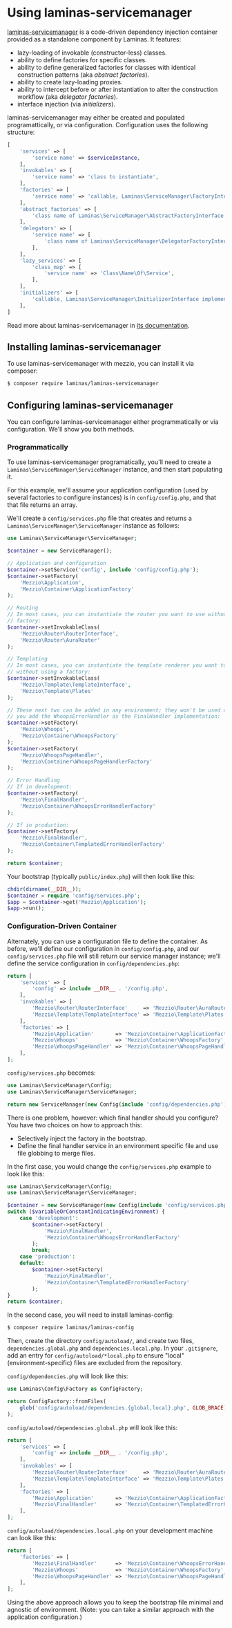 # Using laminas-servicemanager

[laminas-servicemanager](https://github.com/laminas/laminas-servicemanager) is a
code-driven dependency injection container provided as a standalone component by
Laminas. It features:

- lazy-loading of invokable (constructor-less) classes.
- ability to define factories for specific classes.
- ability to define generalized factories for classes with identical
  construction patterns (aka *abstract factories*).
- ability to create lazy-loading proxies.
- ability to intercept before or after instantiation to alter the construction
  workflow (aka *delegator factories*).
- interface injection (via *initializers*).

laminas-servicemanager may either be created and populated programattically, or via
configuration. Configuration uses the following structure:

```php
[
    'services' => [
        'service name' => $serviceInstance,
    ],
    'invokables' => [
        'service name' => 'class to instantiate',
    ],
    'factories' => [
        'service name' => 'callable, Laminas\ServiceManager\FactoryInterface instance, or name of factory class returning the service',
    ],
    'abstract_factories' => [
        'class name of Laminas\ServiceManager\AbstractFactoryInterface implementation',
    ],
    'delegators' => [
        'service name' => [
            'class name of Laminas\ServiceManager\DelegatorFactoryInterface implementation',
        ],
    ],
    'lazy_services' => [
        'class_map' => [
            'service name' => 'Class\Name\Of\Service',
        ],
    ],
    'initializers' => [
        'callable, Laminas\ServiceManager\InitializerInterface implementation, or name of initializer class',
    ],
]
```

Read more about laminas-servicemanager in [its documentation](https://docs.laminas.dev/laminas.service-manager.html).

## Installing laminas-servicemanager

To use laminas-servicemanager with mezzio, you can install it via
composer:

```bash
$ composer require laminas/laminas-servicemanager
```

## Configuring laminas-servicemanager

You can configure laminas-servicemanager either programmatically or via
configuration. We'll show you both methods.

### Programmatically

To use laminas-servicemanager programatically, you'll need to create a
`Laminas\ServiceManager\ServiceManager` instance, and then start populating it.

For this example, we'll assume your application configuration (used by several
factories to configure instances) is in `config/config.php`, and that that file
returns an array.

We'll create a `config/services.php` file that creates and returns a
`Laminas\ServiceManager\ServiceManager` instance as follows:

```php
use Laminas\ServiceManager\ServiceManager;

$container = new ServiceManager();

// Application and configuration
$container->setService('config', include 'config/config.php');
$container->setFactory(
    'Mezzio\Application',
    'Mezzio\Container\ApplicationFactory'
);

// Routing
// In most cases, you can instantiate the router you want to use without using a
// factory:
$container->setInvokableClass(
    'Mezzio\Router\RouterInterface',
    'Mezzio\Router\AuraRouter'
);

// Templating
// In most cases, you can instantiate the template renderer you want to use
// without using a factory:
$container->setInvokableClass(
    'Mezzio\Template\TemplateInterface',
    'Mezzio\Template\Plates'
);

// These next two can be added in any environment; they won't be used unless
// you add the WhoopsErrorHandler as the FinalHandler implementation:
$container->setFactory(
    'Mezzio\Whoops',
    'Mezzio\Container\WhoopsFactory'
);
$container->setFactory(
    'Mezzio\WhoopsPageHandler',
    'Mezzio\Container\WhoopsPageHandlerFactory'
);

// Error Handling
// If in development:
$container->setFactory(
    'Mezzio\FinalHandler',
    'Mezzio\Container\WhoopsErrorHandlerFactory'
);

// If in production:
$container->setFactory(
    'Mezzio\FinalHandler',
    'Mezzio\Container\TemplatedErrorHandlerFactory'
);

return $container;
```

Your bootstrap (typically `public/index.php`) will then look like this:

```php
chdir(dirname(__DIR__));
$container = require 'config/services.php';
$app = $container->get('Mezzio\Application');
$app->run();
```

### Configuration-Driven Container

Alternately, you can use a configuration file to define the container. As
before, we'll define our configuration in `config/config.php`, and our
`config/services.php` file will still return our service manager instance; we'll
define the service configuration in `config/dependencies.php`:

```php
return [
    'services' => [
        'config' => include __DIR__ . '/config.php',
    ],
    'invokables' => [
        'Mezzio\Router\RouterInterface'     => 'Mezzio\Router\AuraRouter',
        'Mezzio\Template\TemplateInterface' => 'Mezzio\Template\Plates'
    ],
    'factories' => [
        'Mezzio\Application'       => 'Mezzio\Container\ApplicationFactory',
        'Mezzio\Whoops'            => 'Mezzio\Container\WhoopsFactory',
        'Mezzio\WhoopsPageHandler' => 'Mezzio\Container\WhoopsPageHandlerFactory',
    ],
];
```

`config/services.php` becomes:

```php
use Laminas\ServiceManager\Config;
use Laminas\ServiceManager\ServiceManager;

return new ServiceManager(new Config(include 'config/dependencies.php'));
```

There is one problem, however: which final handler should you configure? You
have two choices on how to approach this:

- Selectively inject the factory in the bootstrap.
- Define the final handler service in an environment specific file and use file
  globbing to merge files.

In the first case, you would change the `config/services.php` example to look
like this:

```php
use Laminas\ServiceManager\Config;
use Laminas\ServiceManager\ServiceManager;

$container = new ServiceManager(new Config(include 'config/services.php'));
switch ($variableOrConstantIndicatingEnvironment) {
    case 'development':
        $container->setFactory(
            'Mezzio\FinalHandler',
            'Mezzio\Container\WhoopsErrorHandlerFactory'
        );
        break;
    case 'production':
    default:
        $container->setFactory(
            'Mezzio\FinalHandler',
            'Mezzio\Container\TemplatedErrorHandlerFactory'
        );
}
return $container;
```

In the second case, you will need to install laminas-config:

```bash
$ composer require laminas/laminas-config
```

Then, create the directory `config/autoload/`, and create two files,
`dependencies.global.php` and `dependencies.local.php`. In your `.gitignore`,
add an entry for `config/autoload/*local.php` to ensure "local"
(environment-specific) files are excluded from the repository.

`config/dependencies.php` will look like this:

```php
use Laminas\Config\Factory as ConfigFactory;

return ConfigFactory::fromFiles(
    glob('config/autoload/dependencies.{global,local}.php', GLOB_BRACE)
);
```

`config/autoload/dependencies.global.php` will look like this:

```php
return [
    'services' => [
        'config' => include __DIR__ . '/config.php',
    ],
    'invokables' => [
        'Mezzio\Router\RouterInterface'     => 'Mezzio\Router\AuraRouter',
        'Mezzio\Template\TemplateInterface' => 'Mezzio\Template\Plates'
    ],
    'factories' => [
        'Mezzio\Application'       => 'Mezzio\Container\ApplicationFactory',
        'Mezzio\FinalHandler'      => 'Mezzio\Container\TemplatedErrorHandlerFactory',
    ],
];
```

`config/autoload/dependencies.local.php` on your development machine can look
like this:

```php
return [
    'factories' => [
        'Mezzio\FinalHandler'      => 'Mezzio\Container\WhoopsErrorHandlerFactory',
        'Mezzio\Whoops'            => 'Mezzio\Container\WhoopsFactory',
        'Mezzio\WhoopsPageHandler' => 'Mezzio\Container\WhoopsPageHandlerFactory',
    ],
];
```

Using the above approach allows you to keep the bootstrap file minimal and
agnostic of environment. (Note: you can take a similar approach with
the application configuration.)
